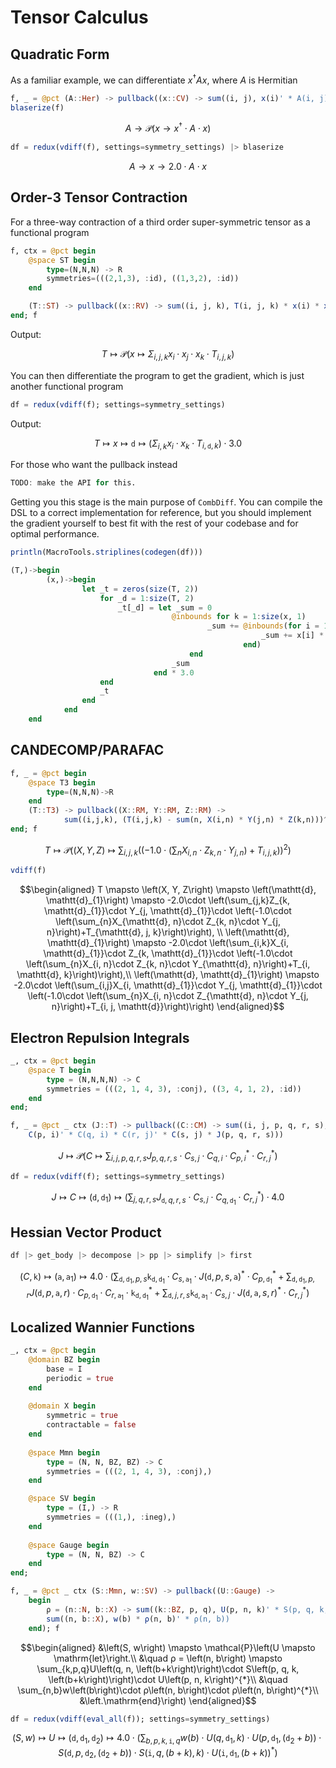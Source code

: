 # Tensor Calculus

## Quadratic Form

As a familiar example, we can differentiate $x^{\dagger} A x$, where $A$ is Hermitian

```julia
f, _ = @pct (A::Her) -> pullback((x::CV) -> sum((i, j), x(i)' * A(i, j) * x(j)))
blaserize(f)
```

```math
A \to \mathcal{P}\left(x \to x^{\dagger}\cdot A\cdot x\right)
```

```julia
df = redux(vdiff(f), settings=symmetry_settings) |> blaserize
```

```math
A \to x \to 2.0 \cdot A\cdot x
```


## Order-3 Tensor Contraction

For a three-way contraction of a third order super-symmetric tensor as a functional
program
```julia
f, ctx = @pct begin
    @space ST begin
        type=(N,N,N) -> R
        symmetries=(((2,1,3), :id), ((1,3,2), :id))
    end

    (T::ST) -> pullback((x::RV) -> sum((i, j, k), T(i, j, k) * x(i) * x(j) * x(k)))
end; f
```

Output:
```math
T \mapsto \mathcal{P}(x \mapsto \Sigma_{i,j,k}x_{i}\cdot x_{j}\cdot x_{k}\cdot T_{i, j, k})
```

You can then differentiate the program to get the gradient, which is just another functional program
```julia
df = redux(vdiff(f); settings=symmetry_settings)
```

Output:
```math
T \mapsto x \mapsto \mathtt{d} \mapsto (\Sigma_{i,k}x_{i}\cdot x_{k}\cdot T_{i, \mathtt{d}, k})\cdot 3.0
```

For those who want the pullback instead
```julia
TODO: make the API for this.
```

Getting you this stage is the main purpose of `CombDiff`. You can compile the DSL
to a correct implementation for reference, but you should implement the gradient yourself 
to best fit with the rest of your codebase and for optimal performance.
```julia
println(MacroTools.striplines(codegen(df)))
```

```julia
(T,)->begin
        (x,)->begin
                let _t = zeros(size(T, 2))
                    for _d = 1:size(T, 2)
                        _t[_d] = let _sum = 0
                                    @inbounds for k = 1:size(x, 1)
                                            _sum += @inbounds(for i = 1:size(x, 1)
                                                        _sum += x[i] * x[k] * T[i, _d, k]
                                                    end)
                                        end
                                    _sum
                                end * 3.0
                    end
                    _t
                end
            end
    end
```

## CANDECOMP/PARAFAC

```julia
f, _ = @pct begin
    @space T3 begin
        type=(N,N,N)->R
    end
    (T::T3) -> pullback((X::RM, Y::RM, Z::RM) -> 
            sum((i,j,k), (T(i,j,k) - sum(n, X(i,n) * Y(j,n) * Z(k,n)))^2))
end; f
```

```math
T \mapsto \mathcal{P}\left(\left(X, Y, Z\right) \mapsto \sum_{i,j,k}\left(\left(-1.0\cdot \left(\sum_{n}X_{i, n}\cdot Z_{k, n}\cdot Y_{j, n}\right)+T_{i, j, k}\right)\right)^{2}\right)
```

```julia
vdiff(f)
```

```math
\begin{aligned}
T \mapsto \left(X, Y, Z\right) \mapsto \left(\mathtt{d}, \mathtt{d}_{1}\right) \mapsto -2.0\cdot \left(\sum_{j,k}Z_{k, \mathtt{d}_{1}}\cdot Y_{j, \mathtt{d}_{1}}\cdot \left(-1.0\cdot \left(\sum_{n}X_{\mathtt{d}, n}\cdot Z_{k, n}\cdot Y_{j, n}\right)+T_{\mathtt{d}, j, k}\right)\right), \\
\left(\mathtt{d}, \mathtt{d}_{1}\right) \mapsto -2.0\cdot \left(\sum_{i,k}X_{i, \mathtt{d}_{1}}\cdot Z_{k, \mathtt{d}_{1}}\cdot \left(-1.0\cdot \left(\sum_{n}X_{i, n}\cdot Z_{k, n}\cdot Y_{\mathtt{d}, n}\right)+T_{i, \mathtt{d}, k}\right)\right),\\
\left(\mathtt{d}, \mathtt{d}_{1}\right) \mapsto -2.0\cdot \left(\sum_{i,j}X_{i, \mathtt{d}_{1}}\cdot Y_{j, \mathtt{d}_{1}}\cdot \left(-1.0\cdot \left(\sum_{n}X_{i, n}\cdot Z_{\mathtt{d}, n}\cdot Y_{j, n}\right)+T_{i, j, \mathtt{d}}\right)\right)
\end{aligned}
```

## Electron Repulsion Integrals

```julia
_, ctx = @pct begin    
    @space T begin
        type = (N,N,N,N) -> C
        symmetries = (((2, 1, 4, 3), :conj), ((3, 4, 1, 2), :id))
    end
end;
```

```julia
f, _ = @pct _ ctx (J::T) -> pullback((C::CM) -> sum((i, j, p, q, r, s),
    C(p, i)' * C(q, i) * C(r, j)' * C(s, j) * J(p, q, r, s)))
```

```math
J \mapsto \mathcal{P}\left(C \mapsto \sum_{i,j,p,q,r,s}J_{p, q, r, s}\cdot C_{s, j}\cdot C_{q, i}\cdot C_{p, i}^{*}\cdot C_{r, j}^{*}\right)
```

```julia
df = redux(vdiff(f); settings=symmetry_settings)
```

```math
J \mapsto C \mapsto \left(\mathtt{d}, \mathtt{d}_{1}\right) \mapsto \left(\sum_{j,q,r,s}J_{\mathtt{d}, q, r, s}\cdot C_{s, j}\cdot C_{q, \mathtt{d}_{1}}\cdot C_{r, j}^{*}\right)\cdot 4.0
```

## Hessian Vector Product

```julia
df |> get_body |> decompose |> pp |> simplify |> first 
```

```math
\left(C, \mathtt{k}\right) \mapsto \left(\mathtt{a}, \mathtt{a}_{1}\right) \mapsto 4.0\cdot \left(\sum_{\mathtt{d},\mathtt{d}_{1},p,s}\mathtt{k}_{\mathtt{d}, \mathtt{d}_{1}}\cdot C_{s, \mathtt{a}_{1}}\cdot J\left(\mathtt{d}, p, s, \mathtt{a}\right)^{*}\cdot C_{p, \mathtt{d}_{1}}^{*}+\sum_{\mathtt{d},\mathtt{d}_{1},p,r}J\left(\mathtt{d}, p, \mathtt{a}, r\right)\cdot C_{p, \mathtt{d}_{1}}\cdot C_{r, \mathtt{a}_{1}}\cdot \mathtt{k}_{\mathtt{d}, \mathtt{d}_{1}}^{*}+\sum_{\mathtt{d},j,r,s}\mathtt{k}_{\mathtt{d}, \mathtt{a}_{1}}\cdot C_{s, j}\cdot J\left(\mathtt{d}, \mathtt{a}, s, r\right)^{*}\cdot C_{r, j}^{*}\right)
```

## Localized Wannier Functions

```julia
_, ctx = @pct begin
    @domain BZ begin
        base = I
        periodic = true
    end
    
    @domain X begin
        symmetric = true
        contractable = false
    end
    
    @space Mmn begin
        type = (N, N, BZ, BZ) -> C
        symmetries = (((2, 1, 4, 3), :conj),)
    end

    @space SV begin
        type = (I,) -> R
        symmetries = (((1,), :ineg),)
    end
    
    @space Gauge begin
        type = (N, N, BZ) -> C
    end
end;
```

```julia
f, _ = @pct _ ctx (S::Mmn, w::SV) -> pullback((U::Gauge) -> 
    begin
        ρ = (n::N, b::X) -> sum((k::BZ, p, q), U(p, n, k)' * S(p, q, k, k + b) * U(q, n, k + b))
        sum((n, b::X), w(b) * ρ(n, b)' * ρ(n, b))
    end); f
```

```math
\begin{aligned}
&\left(S, w\right) \mapsto \mathcal{P}\left(U \mapsto \mathrm{let}\right.\\
&\quad ρ = \left(n, b\right) \mapsto \sum_{k,p,q}U\left(q, n, \left(b+k\right)\right)\cdot S\left(p, q, k, \left(b+k\right)\right)\cdot U\left(p, n, k\right)^{*}\\
&\quad \sum_{n,b}w\left(b\right)\cdot ρ\left(n, b\right)\cdot ρ\left(n, b\right)^{*}\\
&\left.\mathrm{end}\right)
\end{aligned}
```

```julia
df = redux(vdiff(eval_all(f)); settings=symmetry_settings)
```


```math
\left(S, w\right) \mapsto U \mapsto \left(\mathtt{d}, \mathtt{d}_{1}, \mathtt{d}_{2}\right) \mapsto 4.0\cdot \left(\sum_{b,p,k,\mathtt{i},q}w\left(b\right)\cdot U\left(q, \mathtt{d}_{1}, k\right)\cdot U\left(p, \mathtt{d}_{1}, \left(\mathtt{d}_{2}+b\right)\right)\cdot S\left(\mathtt{d}, p, \mathtt{d}_{2}, \left(\mathtt{d}_{2}+b\right)\right)\cdot S\left(\mathtt{i}, q, \left(b+k\right), k\right)\cdot U\left(\mathtt{i}, \mathtt{d}_{1}, \left(b+k\right)\right)^{*}\right)
```

